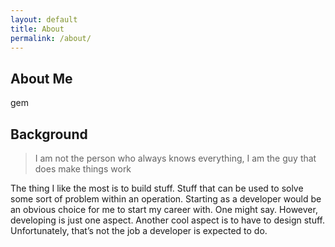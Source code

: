 ```yaml
---
layout: default
title: About
permalink: /about/
---
```


## About Me
gem

## Background
> I am not the person who always knows everything, I am the guy that does make things work

The thing I like the most is to build stuff. Stuff that can be used to solve some sort of problem within an operation.
Starting as a developer would be an obvious choice for me to start my career with. One might say. However, developing is
just one aspect. Another cool aspect is to have to design stuff. Unfortunately, that’s not the job a developer is
expected to do.